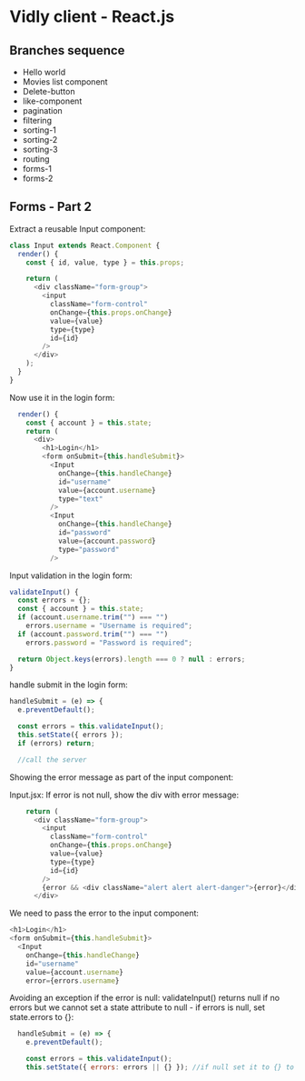 # Vidly client - React.js

## Branches sequence
- Hello world
- Movies list component
- Delete-button
- like-component
- pagination
- filtering
- sorting-1
- sorting-2
- sorting-3
- routing
- forms-1
- forms-2

## Forms - Part 2

Extract a reusable Input component:
```javascript
class Input extends React.Component {
  render() {
    const { id, value, type } = this.props;

    return (
      <div className="form-group">
        <input
          className="form-control"
          onChange={this.props.onChange}
          value={value}
          type={type}
          id={id}
        />
      </div>
    );
  }
}
```

Now use it in the login form:
```javascript
  render() {
    const { account } = this.state;
    return (
      <div>
        <h1>Login</h1>
        <form onSubmit={this.handleSubmit}>
          <Input
            onChange={this.handleChange}
            id="username"
            value={account.username}
            type="text"
          />
          <Input
            onChange={this.handleChange}
            id="password"
            value={account.password}
            type="password"
          />
```

Input validation in the login form:
```javascript
validateInput() {
  const errors = {};
  const { account } = this.state;
  if (account.username.trim("") === "")
    errors.username = "Username is required";
  if (account.password.trim("") === "")
    errors.password = "Password is required";

  return Object.keys(errors).length === 0 ? null : errors;
}
```

handle submit in the login form:
```javascript
handleSubmit = (e) => {
  e.preventDefault();

  const errors = this.validateInput();
  this.setState({ errors });
  if (errors) return;

  //call the server
```

Showing the error message as part of the input component:

Input.jsx: If error is not null, show the div with error message:
```javascript
    return (
      <div className="form-group">
        <input
          className="form-control"
          onChange={this.props.onChange}
          value={value}
          type={type}
          id={id}
        />
        {error && <div className="alert alert alert-danger">{error}</div>}
      </div>
```

We need to pass the error to the input component:
```javascript
<h1>Login</h1>
<form onSubmit={this.handleSubmit}>
  <Input
    onChange={this.handleChange}
    id="username"
    value={account.username}
    error={errors.username}
```

Avoiding an exception if the error is null: validateInput() returns null if no errors but we cannot set a state attribute to null - if errors is null, set state.errors to {}:
```javascript
  handleSubmit = (e) => {
    e.preventDefault();

    const errors = this.validateInput();
    this.setState({ errors: errors || {} }); //if null set it to {} to avoid exception
```

```javascript

```

```javascript

```